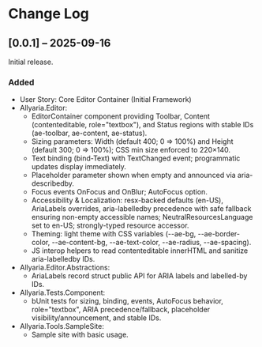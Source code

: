 # Change Log

## [0.0.1] – 2025-09-16
Initial release.

### Added
- User Story: Core Editor Container (Initial Framework)
- Allyaria.Editor:
  - EditorContainer component providing Toolbar, Content (contenteditable, role="textbox"), and Status regions with stable IDs (ae-toolbar, ae-content, ae-status).
  - Sizing parameters: Width (default 400; 0 => 100%) and Height (default 300; 0 => 100%); CSS min size enforced to 220×140.
  - Text binding (bind-Text) with TextChanged event; programmatic updates display immediately.
  - Placeholder parameter shown when empty and announced via aria-describedby.
  - Focus events OnFocus and OnBlur; AutoFocus option.
  - Accessibility & Localization: resx-backed defaults (en-US), AriaLabels overrides, aria-labelledby precedence with safe fallback ensuring non-empty accessible names; NeutralResourcesLanguage set to en-US; strongly-typed resource accessor.
  - Theming: light theme with CSS variables (--ae-bg, --ae-border-color, --ae-content-bg, --ae-text-color, --ae-radius, --ae-spacing).
  - JS interop helpers to read contenteditable innerHTML and sanitize aria-labelledby IDs.
- Allyaria.Editor.Abstractions:
  - AriaLabels record struct public API for ARIA labels and labelled-by IDs.
- Allyaria.Tests.Component:
  - bUnit tests for sizing, binding, events, AutoFocus behavior, role="textbox", ARIA precedence/fallback, placeholder visibility/announcement, and stable IDs.
- Allyaria.Tools.SampleSite:
  - Sample site with basic usage. 
